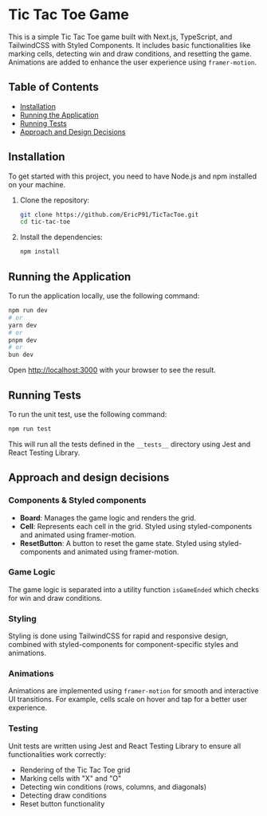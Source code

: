 # Tic Tac Toe Game

This is a simple Tic Tac Toe game built with Next.js, TypeScript, and TailwindCSS with Styled Components. It includes basic functionalities like marking cells, detecting win and draw conditions, and resetting the game. Animations are added to enhance the user experience using `framer-motion`.

## Table of Contents

- [Installation](#installation)
- [Running the Application](#running-the-application)
- [Running Tests](#running-tests)
- [Approach and Design Decisions](#approach-and-design-decisions)

## Installation

To get started with this project, you need to have Node.js and npm installed on your machine.

1. Clone the repository:

   ```bash
   git clone https://github.com/EricP91/TicTacToe.git
   cd tic-tac-toe
   ```

2. Install the dependencies:
   ```bash
   npm install
   ```

## Running the Application

To run the application locally, use the following command:

```bash
npm run dev
# or
yarn dev
# or
pnpm dev
# or
bun dev
```

Open [http://localhost:3000](http://localhost:3000) with your browser to see the result.

## Running Tests

To run the unit test, use the following command:

```bash
npm run test
```

This will run all the tests defined in the `__tests__` directory using Jest and React Testing Library.

## Approach and design decisions

### Components & Styled components

- **Board**: Manages the game logic and renders the grid.
- **Cell**: Represents each cell in the grid. Styled using styled-components and animated using framer-motion.
- **ResetButton**: A button to reset the game state. Styled using styled-components and animated using framer-motion.

### Game Logic

The game logic is separated into a utility function `isGameEnded` which checks for win and draw conditions.

### Styling

Styling is done using TailwindCSS for rapid and responsive design, combined with styled-components for component-specific styles and animations.

### Animations

Animations are implemented using `framer-motion` for smooth and interactive UI transitions. For example, cells scale on hover and tap for a better user experience.

### Testing

Unit tests are written using Jest and React Testing Library to ensure all functionalities work correctly:

- Rendering of the Tic Tac Toe grid
- Marking cells with "X" and "O"
- Detecting win conditions (rows, columns, and diagonals)
- Detecting draw conditions
- Reset button functionality
